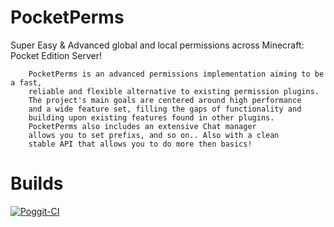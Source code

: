 # PocketPerms
Super Easy &amp; Advanced global and local permissions across Minecraft: Pocket Edition Server!


        PocketPerms is an advanced permissions implementation aiming to be a fast, 
        reliable and flexible alternative to existing permission plugins. 
        The project's main goals are centered around high performance 
        and a wide feature set, filling the gaps of functionality and 
        building upon existing features found in other plugins. 
        PocketPerms also includes an extensive Chat manager
        allows you to set prefixs, and so on.. Also with a clean
        stable API that allows you to do more then basics!

# Builds
[![Poggit-CI](https://poggit.pmmp.io/ci.badge/PocketEssential/PocketPerms/PocketPerms)](https://poggit.pmmp.io/ci/PocketEssential/PocketPerms/PocketPerms)
